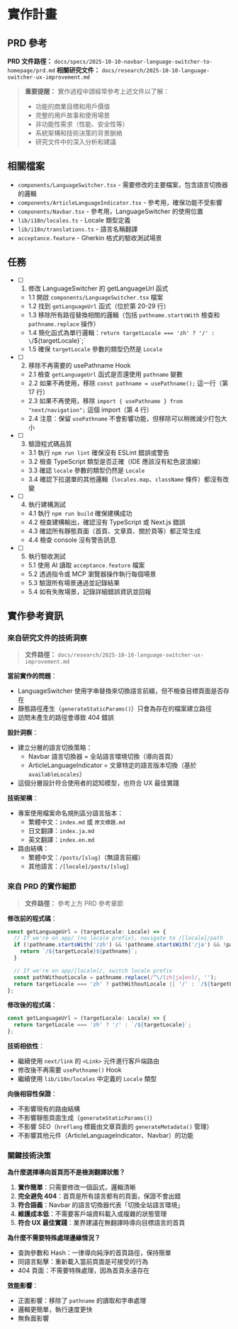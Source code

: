 # 實作計畫

## PRD 參考

**PRD 文件路徑：** `docs/specs/2025-10-10-navbar-language-switcher-to-homepage/prd.md`
**相關研究文件：** `docs/research/2025-10-10-language-switcher-ux-improvement.md`

> **重要提醒：** 實作過程中請經常參考上述文件以了解：
>
> - 功能的商業目標和用戶價值
> - 完整的用戶故事和使用場景
> - 非功能性需求（性能、安全性等）
> - 系統架構和技術決策的背景脈絡
> - 研究文件中的深入分析和建議

## 相關檔案

- `components/LanguageSwitcher.tsx` - 需要修改的主要檔案，包含語言切換器的邏輯
- `components/ArticleLanguageIndicator.tsx` - 參考用，確保功能不受影響
- `components/Navbar.tsx` - 參考用，LanguageSwitcher 的使用位置
- `lib/i18n/locales.ts` - Locale 類型定義
- `lib/i18n/translations.ts` - 語言名稱翻譯
- `acceptance.feature` - Gherkin 格式的驗收測試場景

## 任務

- [ ] 1. 修改 LanguageSwitcher 的 getLanguageUrl 函式
  - 1.1 開啟 `components/LanguageSwitcher.tsx` 檔案
  - 1.2 找到 `getLanguageUrl` 函式（位於第 20-29 行）
  - 1.3 移除所有路徑替換相關的邏輯（包括 `pathname.startsWith` 檢查和 `pathname.replace` 操作）
  - 1.4 簡化函式為單行邏輯：`return targetLocale === 'zh' ? '/' : \`/\${targetLocale}\`;`
  - 1.5 確保 `targetLocale` 參數的類型仍然是 `Locale`

- [ ] 2. 移除不再需要的 usePathname Hook
  - 2.1 檢查 `getLanguageUrl` 函式是否還使用 `pathname` 變數
  - 2.2 如果不再使用，移除 `const pathname = usePathname();` 這一行（第 17 行）
  - 2.3 如果不再使用，移除 `import { usePathname } from "next/navigation";` 這個 import（第 4 行）
  - 2.4 注意：保留 `usePathname` 不會影響功能，但移除可以稍微減少打包大小

- [ ] 3. 驗證程式碼品質
  - 3.1 執行 `npm run lint` 確保沒有 ESLint 錯誤或警告
  - 3.2 檢查 TypeScript 類型是否正確（IDE 應該沒有紅色波浪線）
  - 3.3 確認 `locale` 參數的類型仍然是 `Locale`
  - 3.4 確認下拉選單的其他邏輯（`locales.map`、`className` 條件）都沒有改變

- [ ] 4. 執行建構測試
  - 4.1 執行 `npm run build` 確保建構成功
  - 4.2 檢查建構輸出，確認沒有 TypeScript 或 Next.js 錯誤
  - 4.3 確認所有靜態頁面（首頁、文章頁、關於頁等）都正常生成
  - 4.4 檢查 console 沒有警告訊息

- [ ] 5. 執行驗收測試
  - 5.1 使用 AI 讀取 `acceptance.feature` 檔案
  - 5.2 透過指令或 MCP 瀏覽器操作執行每個場景
  - 5.3 驗證所有場景通過並記錄結果
  - 5.4 如有失敗場景，記錄詳細錯誤資訊並回報

## 實作參考資訊

### 來自研究文件的技術洞察
> **文件路徑：** `docs/research/2025-10-10-language-switcher-ux-improvement.md`

**當前實作的問題**：
- LanguageSwitcher 使用字串替換來切換語言前綴，但不檢查目標頁面是否存在
- 靜態路徑產生（`generateStaticParams()`）只會為存在的檔案建立路徑
- 訪問未產生的路徑會導致 404 錯誤

**設計洞察**：
- 建立分層的語言切換策略：
  - Navbar 語言切換器 = 全站語言環境切換（導向首頁）
  - ArticleLanguageIndicator = 文章特定的語言版本切換（基於 `availableLocales`）
- 這個分層設計符合使用者的認知模型，也符合 UX 最佳實踐

**技術架構**：
- 專案使用檔案命名規則區分語言版本：
  - 繁體中文：`index.md` 或 `原文標題.md`
  - 日文翻譯：`index.ja.md`
  - 英文翻譯：`index.en.md`
- 路由結構：
  - 繁體中文：`/posts/[slug]`（無語言前綴）
  - 其他語言：`/[locale]/posts/[slug]`

### 來自 PRD 的實作細節
> **文件路徑：** 參考上方 PRD 參考章節

**修改前的程式碼**：
```typescript
const getLanguageUrl = (targetLocale: Locale) => {
  // If we're on app/ (no locale prefix), navigate to /[locale]/path
  if (!pathname.startsWith('/zh') && !pathname.startsWith('/ja') && !pathname.startsWith('/en')) {
    return `/${targetLocale}${pathname}`;
  }

  // If we're on app/[locale]/, switch locale prefix
  const pathWithoutLocale = pathname.replace(/^\/(zh|ja|en)/, '');
  return targetLocale === 'zh' ? pathWithoutLocale || '/' : `/${targetLocale}${pathWithoutLocale || ''}`;
};
```

**修改後的程式碼**：
```typescript
const getLanguageUrl = (targetLocale: Locale) => {
  return targetLocale === 'zh' ? '/' : `/${targetLocale}`;
};
```

**技術相依性**：
- 繼續使用 `next/link` 的 `<Link>` 元件進行客戶端路由
- 修改後不再需要 `usePathname()` Hook
- 繼續使用 `lib/i18n/locales` 中定義的 `Locale` 類型

**向後相容性保證**：
- 不影響現有的路由結構
- 不影響靜態頁面生成（`generateStaticParams()`）
- 不影響 SEO（`hreflang` 標籤由文章頁面的 `generateMetadata()` 管理）
- 不影響其他元件（ArticleLanguageIndicator、Navbar）的功能

### 關鍵技術決策

**為什麼選擇導向首頁而不是檢測翻譯狀態？**
1. **實作簡單**：只需要修改一個函式，邏輯清晰
2. **完全避免 404**：首頁是所有語言都有的頁面，保證不會出錯
3. **符合語義**：Navbar 的語言切換器代表「切換全站語言環境」
4. **維護成本低**：不需要客戶端資料載入或複雜的狀態管理
5. **符合 UX 最佳實踐**：業界建議在無翻譯時導向目標語言的首頁

**為什麼不需要特殊處理邊緣情況？**
- 查詢參數和 Hash：一律導向純淨的首頁路徑，保持簡單
- 同語言點擊：重新載入當前頁面是可接受的行為
- 404 頁面：不需要特殊處理，因為首頁永遠存在

**效能影響**：
- 正面影響：移除了 `pathname` 的讀取和字串處理
- 邏輯更簡單，執行速度更快
- 無負面影響
